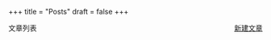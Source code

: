+++
title = "Posts"
draft = false
+++

<div style="display: flex; justify-content: space-between; align-items: center;">
  <div>文章列表</div>
  <a href="http://172.16.1.124:8080/admin/upload" class="btn btn-light">新建文章</a>
</div>